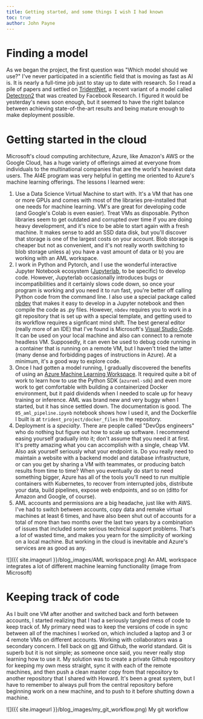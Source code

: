 ```yaml
---
title: Getting started, and some things I wish I had known
toc: true
author: John Payne
---
```



# Finding a model
As we began the project, the first question was "Which model should we use?"  I've never participated in a scientific field that is moving as fast as AI is.  It is nearly a full-time job just to stay up to date with research.  So I read a pile of papers and settled on [TridentNet](https://github.com/facebookresearch/detectron2/tree/master/projects/TridentNet/), a recent variant of a model called [Detectron2](https://github.com/facebookresearch/detectron2) that was created by Facebook Research.  I figured it would be yesterday's news soon enough, but it seemed to have the right balance between achieving state-of-the-art results and being mature enough to make deployment possible.  

# Getting started in the cloud
Microsoft's cloud computing architecture, Azure, like Amazon's AWS or the Google Cloud, has a huge variety of offerings aimed at everyone from individuals to the multinational companies that are the world's heaviest data users.  The AI4E program was very helpful in getting me oriented to Azure's machine learning offerings.  The lessons I learned were:
1. Use a Data Science Virtual Machine to start with.  It's a VM that has one or more GPUs and comes with most of the libraries pre-installed that one needs for machine learning.  VM's are great for developing code (and Google's Colab is even easier).  Treat VMs as disposable.  Python libraries seem to get outdated and corrupted over time if you are doing heavy development, and it's nice to be able to start again with a fresh machine.  It makes sense to add an SSD data disk, but you'll discover that storage is one of the largest costs on your account.  Blob storage is cheaper but not as convenient, and it's not really worth switching to blob storage unless a) you have a vast amount of data or b) you are working with an AML workspace.
2. I work in Python and Pytorch, and I use the wonderful interactive Jupyter Notebook ecosystem ([Jupyterlab](https://jupyterlab.readthedocs.io/en/stable/), to be specific) to develop code.  However, Jupyterlab occasionally introduces bugs or incompatibilities and it certainly slows code down, so once your program is working and you need it to run fast, you're better off calling Python code from the command line.  I also use a special package called [nbdev](https://nbdev.fast.ai) that makes it easy to develop in a Jupyter notebook and then compile the code as .py files.  However, `nbdev` requires you to work in a git repository that is set up with a special template, and getting used to its workflow requires a signficant mind shift.  The best general editor (really more of an IDE) that I've found is Microsoft's [Visual Studio Code](https://code.visualstudio.com/).   It can be used on your local machine and also can connect to a remote headless VM.  Supposedly, it can even be used to debug code running in a container that is running on a remote VM, but I haven't tried the latter (many dense and forbidding pages of instructions in Azure).  At a minimum, it's a good way to explore code.
3. Once I had gotten a model running, I gradually discovered the benefits of using an [Azure Machine Learning Workspace](https://docs.microsoft.com/en-us/azure/machine-learning/concept-workspace).  It required quite a bit of work to learn how to use the Python SDK (`azureml-sdk`) and even more work to get comfortable with building a containerized Docker environment, but it paid dividends when I needed to scale up for heavy training or inference.  AML was brand new and very buggy when I started, but it has since settled down.  The documentation is good.  The `05_aml_pipeline.ipynb` notebook shows how I used it, and the Dockerfile I built is at `trident_project/docker_files` in the repository.
4. Deployment is a _specialty_.  There are people called "DevOps engineers" who do nothing but figure out how to scale up software.  I recommend easing yourself gradually into it; don't assume that you need it at first.  It's pretty amazing what you can accomplish with a single, cheap VM.  Also ask yourself seriously what your endpoint is.  Do you really need to maintain a website with a backend model and database infrastructure, or can you get by sharing a VM with teammates, or producing batch results from time to time?  When you eventually do start to need something bigger, Azure has all of the tools you'll need to run multiple containers with Kubernetes, to recover from interrupted jobs, distribute your data, build pipelines, expose web endpoints, and so on (ditto for Amazon and Google, of course).
5. AML accounts and permissions are a big headache, just like with AWS.  I've had to switch between accounts, copy data and remake virtual machines at least 6 times, and have also been shut out of accounts for a total of more than two months over the last two years by a combination of issues that included some serious technical support problems.  That's a _lot_ of wasted time, and makes you yearn for the simplicity of working on a local machine.  But working in the cloud is inevitable and Azure's services are as good as any.

![]({{ site.imageurl }}/blog_images/AML workspace.png)
An AML workspace integrates a lot of different machine learning functionality (image from Microsoft)

# Keeping track of code
As I built one VM after another and switched back and forth between accounts, I started realizing that I had a seriously tangled mess of code to keep track of.  My primary need was to keep the versions of code in sync between all of the machines I worked on, which included a laptop and 3 or 4 remote VMs on different accounts.  Working with collaborators was a secondary concern.  I fell back on [git](https://git-scm.com/) and Github, the world standard.  Git is superb but it is not simple; as someone once said, you never really stop learning how to use it.  My solution was to create a private Github repository for keeping my own mess straight, sync it with each of the remote machines, and then push a clean master copy from that repository to another repository that I shared with Howard.  It's been a great system, but I have to remember to always pull from the central repository before beginning work on a new machine, and to push to it before shutting down a machine.

![]({{ site.imageurl }}/blog_images/my_git_workflow.png)
My git workflow
